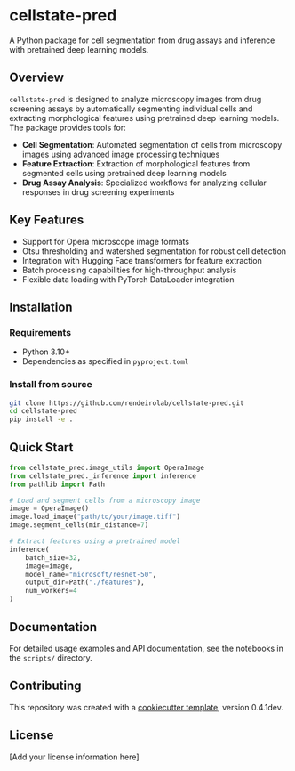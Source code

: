# cellstate-pred

A Python package for cell segmentation from drug assays and inference with pretrained deep learning models.

## Overview

`cellstate-pred` is designed to analyze microscopy images from drug screening assays by automatically segmenting individual cells and extracting morphological features using pretrained deep learning models. The package provides tools for:

- **Cell Segmentation**: Automated segmentation of cells from microscopy images using advanced image processing techniques
- **Feature Extraction**: Extraction of morphological features from segmented cells using pretrained deep learning models
- **Drug Assay Analysis**: Specialized workflows for analyzing cellular responses in drug screening experiments

## Key Features

- Support for Opera microscope image formats
- Otsu thresholding and watershed segmentation for robust cell detection
- Integration with Hugging Face transformers for feature extraction
- Batch processing capabilities for high-throughput analysis
- Flexible data loading with PyTorch DataLoader integration

## Installation

### Requirements

- Python 3.10+
- Dependencies as specified in `pyproject.toml`

### Install from source

```bash
git clone https://github.com/rendeirolab/cellstate-pred.git
cd cellstate-pred
pip install -e .
```

## Quick Start

```python
from cellstate_pred.image_utils import OperaImage
from cellstate_pred._inference import inference
from pathlib import Path

# Load and segment cells from a microscopy image
image = OperaImage()
image.load_image("path/to/your/image.tiff")
image.segment_cells(min_distance=7)

# Extract features using a pretrained model
inference(
    batch_size=32,
    image=image,
    model_name="microsoft/resnet-50",
    output_dir=Path("./features"),
    num_workers=4
)
```

## Documentation

For detailed usage examples and API documentation, see the notebooks in the `scripts/` directory.

## Contributing

This repository was created with a [cookiecutter template](https://github.com/rendeirolab/_project_template), version 0.4.1dev.

## License

[Add your license information here]
